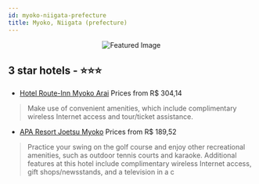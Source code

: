 ```yaml
---
id: myoko-niigata-prefecture
title: Myoko, Niigata (prefecture)
---
```


<center><img src="https://i.travelapi.com/hotels/5000000/4660000/4653600/4653538/407b7030_b.jpg" alt="Featured Image" /></center>


##  3 star hotels - ⭐️⭐️⭐️

-    [Hotel Route-Inn Myoko Arai](https://us.hurb.com/hotels/myoko/hotel-route-inn-myoko-arai-JNP-JP352137?cmp=18055) Prices from R$ 304,14
   > Make use of convenient amenities, which include complimentary wireless Internet access and tour/ticket assistance.
-    [APA Resort Joetsu Myoko](https://us.hurb.com/hotels/myoko/apa-resort-joetsu-myoko-JNP-JP448844?cmp=18055) Prices from R$ 189,52
   > Practice your swing on the golf course and enjoy other recreational amenities, such as outdoor tennis courts and karaoke. Additional features at this hotel include complimentary wireless Internet access, gift shops/newsstands, and a television in a c
